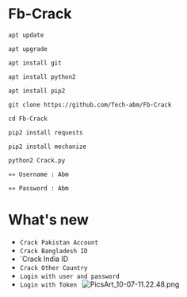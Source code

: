 # Fb-Crack
```
apt update 

apt upgrade 

apt install git

apt install python2 

apt install pip2

git clone https://github.com/Tech-abm/Fb-Crack

cd Fb-Crack

pip2 install requests 

pip2 install mechanize 

python2 Crack.py

»» Username : Abm

»» Password : Abm
```
# What's new
- `Crack Pakistan Account `
- `Crack Bangladesh ID`
- `Crack India ID
- `Crack Other Country `
- `Login with user and password `
- `Login with Token `
![PicsArt_10-07-11.22.48.png](https://user-images.githubusercontent.com/52023076/95371775-846ccb00-088f-11eb-9284-7111136d2590.png)


